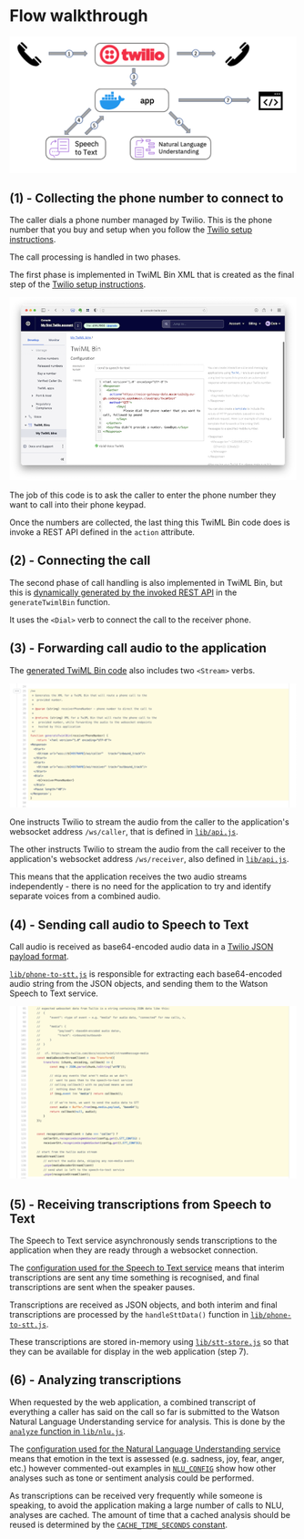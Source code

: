 # Flow walkthrough

![architecture](source/images/architecture.png)

## (1) - Collecting the phone number to connect to

The caller dials a phone number managed by Twilio. This is the phone number that you buy and setup when you follow the [Twilio setup instructions](../twilio-setup/instructions.md).

The call processing is handled in two phases.

The first phase is implemented in TwiML Bin XML that is created as the final step of the [Twilio setup instructions](../twilio-setup/instructions.md).

![setup call routing](../twilio-setup/screenshot-34.png)

The job of this code is to ask the caller to enter the phone number they want to call into their phone keypad.

Once the numbers are collected, the last thing this TwiML Bin code does is invoke a REST API defined in the `action` attribute.

## (2) - Connecting the call

The second phase of call handling is also implemented in TwiML Bin, but this is [dynamically generated by the invoked REST API](../lib/twilio.js) in the `generateTwimlBin` function.

It uses the `<Dial>` verb to connect the call to the receiver phone.

## (3) - Forwarding call audio to the application

The [generated TwiML Bin code](../lib/twilio.js) also includes two `<Stream>` verbs.

![generated twiml bin](./source/images/source-generate-twiml-bin.png)

One instructs Twilio to stream the audio from the caller to the application's websocket address `/ws/caller`, that is defined in [`lib/api.js`](https://github.ibm.com/TechnologyGarageUKI/phone-stt-demo/blob/master/lib/api.js#L126).

The other instructs Twilio to stream the audio from the call receiver to the application's websocket address `/ws/receiver`, also defined in [`lib/api.js`](https://github.ibm.com/TechnologyGarageUKI/phone-stt-demo/blob/master/lib/api.js#L127).

This means that the application receives the two audio streams independently -  there is no need for the application to try and identify separate voices from a combined audio.

## (4) - Sending call audio to Speech to Text

Call audio is received as base64-encoded audio data in a [Twilio JSON payload format](https://www.twilio.com/docs/voice/twiml/stream#message-media).

[`lib/phone-to-stt.js`](https://github.ibm.com/TechnologyGarageUKI/phone-stt-demo/blob/master/lib/phone-to-stt.js#L92-L132) is responsible for extracting each base64-encoded audio string from the JSON objects, and sending them to the Watson Speech to Text service.

![send to stt](./source/images/source-send-to-stt.png)

## (5) - Receiving transcriptions from Speech to Text

The Speech to Text service asynchronously sends transcriptions to the application when they are ready through a websocket connection.

The [configuration used for the Speech to Text service](../lib/config/stt.js) means that interim transcriptions are sent any time something is recognised, and final transcriptions are sent when the speaker pauses.

Transcriptions are received as JSON objects, and both interim and final transcriptions are processed by the `handleSttData()` function in [`lib/phone-to-stt.js`](https://github.ibm.com/TechnologyGarageUKI/phone-stt-demo/blob/master/lib/phone-to-stt.js#L149-L177).

These transcriptions are stored in-memory using [`lib/stt-store.js`](../lib/stt-store.js) so that they can be available for display in the web application (step 7).

## (6) - Analyzing transcriptions

When requested by the web application, a combined transcript of everything a caller has said on the call so far is submitted to the Watson Natural Language Understanding service for analysis. This is done by the [`analyze` function in `lib/nlu.js`](https://github.ibm.com/TechnologyGarageUKI/phone-stt-demo/blob/master/lib/nlu.js#L50-L97).

The [configuration used for the Natural Language Understanding service](../lib/config/nlu.js) means that emotion in the text is assessed (e.g. sadness, joy, fear, anger, etc.) however commented-out examples in [`NLU_CONFIG`](https://github.ibm.com/TechnologyGarageUKI/phone-stt-demo/blob/master/lib/config/nlu.js#L6-L43) show how other analyses such as tone or sentiment analysis could be performed.

As transcriptions can be received very frequently while someone is speaking, to avoid the application making a large number of calls to NLU, analyses are cached. The amount of time that a cached analysis should be reused is determined by the [`CACHE_TIME_SECONDS` constant](../lib/config/nlu.js).

